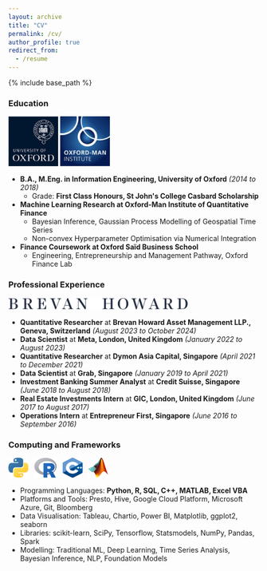```yaml
---
layout: archive
title: "CV"
permalink: /cv/
author_profile: true
redirect_from:
  - /resume
---
```


{% include base_path %}


### Education
<p align="left"><img src="/images/oxford-logo.png" width="100" height="100" /> <img src="/images/oxford-man-institute-logo.png" width="100" height="100" /></p>

* **B.A., M.Eng. in Information Engineering, University of Oxford** *(2014 to 2018)*
  * Grade: **First Class Honours, St John's College Casbard Scholarship**
* **Machine Learning Research at Oxford-Man Institute of Quantitative Finance**
  * Bayesian Inference, Gaussian Process Modelling of Geospatial Time Series
  * Non-convex Hyperparameter Optimisation via Numerical Integration
* **Finance Coursework at Oxford Saïd Business School**
  * Engineering, Entrepreneurship and Management Pathway, Oxford Finance Lab


### Professional Experience
<p align="left"><img src="/images/bh_logo.png" width="360" height="23" /></p>

* **Quantitative Researcher** at **Brevan Howard Asset Management LLP., Geneva, Switzerland** *(August 2023 to October 2024)*
* **Data Scientist** at **Meta, London, United Kingdom** *(January 2022 to August 2023)*
* **Quantitative Researcher** at **Dymon Asia Capital, Singapore** *(April 2021 to December 2021)*
* **Data Scientist** at **Grab, Singapore** *(January 2019 to April 2021)*
* **Investment Banking Summer Analyst** at **Credit Suisse, Singapore** *(June 2018 to August 2018)*
* **Real Estate Investments Intern** at **GIC, London, United Kingdom** *(June 2017 to August 2017)*
* **Operations Intern** at **Entrepreneur First, Singapore** *(June 2016 to September 2016)*

### Computing and Frameworks
<p align="left">
  <img src="/images/python_logo.png" width="40" height="40" /> &nbsp; <img src="/images/r_language.png" width="45" height="40" /> &nbsp; <img src="/images/CPP_logo.png" width="40" height="40" /> &nbsp; <img src="/images/matlab_logo.png" width="40" height="40" />
</p>

* Programming Languages: **Python, R, SQL, C++, MATLAB, Excel VBA**
* Platforms and Tools: Presto, Hive, Google Cloud Platform, Microsoft Azure, Git, Bloomberg
* Data Visualisation: Tableau, Chartio, Power BI, Matplotlib, ggplot2, seaborn
* Libraries: scikit-learn, SciPy, Tensorflow, Statsmodels, NumPy, Pandas, Spark
* Modelling: Traditional ML, Deep Learning, Time Series Analysis, Bayesian Inference, NLP, Foundation Models
